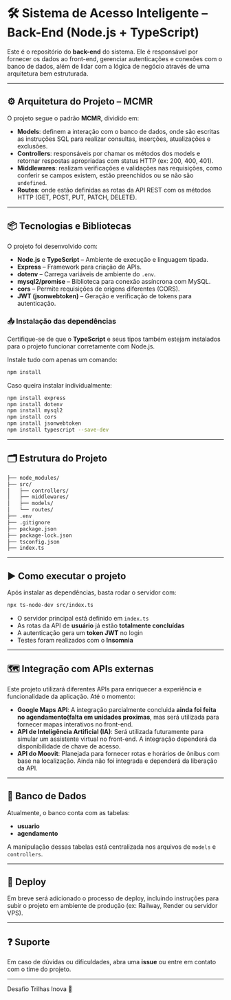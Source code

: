 # 🛠️ Sistema de Acesso Inteligente – Back-End (Node.js + TypeScript)

Este é o repositório do **back-end** do sistema. Ele é responsável por fornecer os dados ao front-end, gerenciar autenticações e conexões com o banco de dados, além de lidar com a lógica de negócio através de uma arquitetura bem estruturada.

---

## ⚙️ Arquitetura do Projeto – MCMR

O projeto segue o padrão **MCMR**, dividido em:

- **Models**: definem a interação com o banco de dados, onde são escritas as instruções SQL para realizar consultas, inserções, atualizações e exclusões.
- **Controllers**: responsáveis por chamar os métodos dos models e retornar respostas apropriadas com status HTTP (ex: 200, 400, 401).
- **Middlewares**: realizam verificações e validações nas requisições, como conferir se campos existem, estão preenchidos ou se não são `undefined`.
- **Routes**: onde estão definidas as rotas da API REST com os métodos HTTP (GET, POST, PUT, PATCH, DELETE).

---

## 📦 Tecnologias e Bibliotecas

O projeto foi desenvolvido com:

- **Node.js** e **TypeScript** – Ambiente de execução e linguagem tipada.
- **Express** – Framework para criação de APIs.
- **dotenv** – Carrega variáveis de ambiente do `.env`.
- **mysql2/promise** – Biblioteca para conexão assíncrona com MySQL.
- **cors** – Permite requisições de origens diferentes (CORS).
- **JWT (jsonwebtoken)** – Geração e verificação de tokens para autenticação.

### 📥 Instalação das dependências

Certifique-se de que o **TypeScript** e seus tipos também estejam instalados para o projeto funcionar corretamente com Node.js.

Instale tudo com apenas um comando:

```bash
npm install
```

Caso queira instalar individualmente:

```bash
npm install express
npm install dotenv
npm install mysql2
npm install cors
npm install jsonwebtoken
npm install typescript --save-dev
```

---

## 🗂️ Estrutura do Projeto

```bash
├── node_modules/
├── src/
│   ├── controllers/
│   ├── middlewares/
│   ├── models/
│   └── routes/
├── .env
├── .gitignore
├── package.json
├── package-lock.json
├── tsconfig.json
├── index.ts
```

---

## ▶️ Como executar o projeto

Após instalar as dependências, basta rodar o servidor com:

```bash
npx ts-node-dev src/index.ts
```

- O servidor principal está definido em `index.ts`
- As rotas da API de **usuário** já estão **totalmente concluídas**
- A autenticação gera um **token JWT** no login
- Testes foram realizados com o **Insomnia**

---

## 🗺️ Integração com APIs externas

Este projeto utilizará diferentes APIs para enriquecer a experiência e funcionalidade da aplicação. Até o momento:

- **Google Maps API**: A integração parcialmente concluida **ainda foi feita no agendamento(falta em unidades proximas**, mas será utilizada para fornecer mapas interativos no front-end.
- **API de Inteligência Artificial (IA)**: Será utilizada futuramente para simular um assistente virtual no front-end. A integração dependerá da disponibilidade de chave de acesso.
- **API do Moovit**: Planejada para fornecer rotas e horários de ônibus com base na localização. Ainda não foi integrada e dependerá da liberação da API.

---

## 🧾 Banco de Dados

Atualmente, o banco conta com as tabelas:

- **usuario**
- **agendamento**

A manipulação dessas tabelas está centralizada nos arquivos de `models` e `controllers`.

---

## 🚀 Deploy

Em breve será adicionado o processo de deploy, incluindo instruções para subir o projeto em ambiente de produção (ex: Railway, Render ou servidor VPS).

---

## ❓ Suporte

Em caso de dúvidas ou dificuldades, abra uma **issue** ou entre em contato com o time do projeto.

---

Desafio Trilhas Inova 🚀
